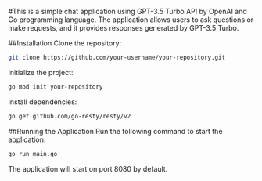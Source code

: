 #This is a simple chat application using GPT-3.5 Turbo API by OpenAI and Go programming language. The application allows users to ask questions or make requests, and it provides responses generated by GPT-3.5 Turbo.

##Installation
Clone the repository:
```bash
git clone https://github.com/your-username/your-repository.git
```
Initialize the project:
```bash
go mod init your-repository
```
Install dependencies:
```bash
go get github.com/go-resty/resty/v2
```

##Running the Application
Run the following command to start the application:
```bash
go run main.go
```
The application will start on port 8080 by default.
